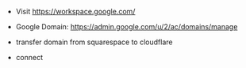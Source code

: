 - Visit https://workspace.google.com/
- Google Domain: https://admin.google.com/u/2/ac/domains/manage



- transfer domain from squarespace to cloudflare 
- connect